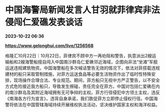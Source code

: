# 中国海警局新闻发言人甘羽就菲律宾非法侵闯仁爱礁发表谈话

**2023-10-22 06:36**

**https://www.gelonghui.com/live/1256568**

格隆汇10月22日｜10月22日，菲律宾不顾中方一再劝阻和警告，执意派出2艘运输船和2艘海警船擅自闯入中国南沙群岛仁爱礁邻近海域，企图向非法“坐滩”军舰运送违规建筑物资。中国海警船在多次喊话警告无效的情况下，依法对菲搭载违规建材的船只采取管制措施，对菲方运送食品等必要生活物资作出了临时性特殊安排，现场操作合理合法、专业规范。期间，菲方船只无视中方严正警告，以不安全方式危险接近我方船只，导致发生擦碰，责任完全在菲方。中国对包括仁爱礁在内的南沙群岛及其附近海域拥有无可争辩的主权。菲方行径侵犯中方领土主权，违反《南海各方行为宣言》，违背自身承诺，我们敦促菲方立即停止侵权行径。中国海警将依法在中国管辖海域持续开展维权执法活动，坚决维护国家主权和海洋权益。
